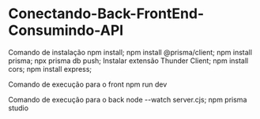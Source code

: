 # Conectando-Back-FrontEnd-Consumindo-API
Comando de instalação 
npm install;
npm install @prisma/client;
npm install prisma;
npx prisma db push;
Instalar extensão Thunder Client;
npm install cors;
npm install express; 

Comando de execução para o front
npm run dev

Comando de execução para o back
node --watch server.cjs;
npm prisma studio

